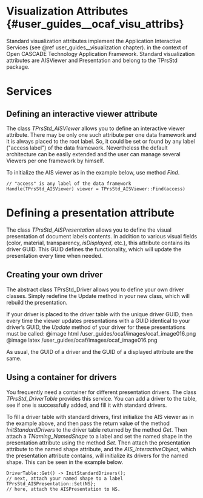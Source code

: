 Visualization Attributes {#user_guides__ocaf_visu_attribs}
========================

Standard visualization attributes implement the Application Interactive Services (see @ref user_guides__visualization
 chapter). in the context of Open CASCADE Technology Application Framework. Standard visualization attributes are
 AISViewer and Presentation and belong to the TPrsStd package. 

# Services

## Defining an interactive viewer attribute

The class *TPrsStd_AISViewer* allows you to define an interactive viewer attribute. There may be only one such attribute 
per one data framework and it is always placed to the root label. So, it could be set or found by any label
 ("access label") of the data framework. Nevertheless the default architecture can be easily extended and the user can
 manage several Viewers per one framework by himself. 

To initialize the AIS viewer as in the example below, use method *Find*. 

~~~~~~~~~~~~~~~~~~~~~~~~~~~~~~~~~~~~~~~~~{.cpp}
// "access" is any label of the data framework 
Handle(TPrsStd_AISViewer) viewer = TPrsStd_AISViewer::Find(access) 
~~~~~~~~~~~~~~~~~~~~~~~~~~~~~~~~~~~~~~~~~

# Defining a presentation attribute

The class *TPrsStd_AISPresentation* allows you to define the visual presentation of document labels contents. 
In addition to various visual fields (color, material, transparency, *isDisplayed*, etc.), this attribute contains its
 driver GUID. This GUID defines the functionality, which will update the presentation every time when needed. 

## Creating your own driver

The abstract class TPrsStd_Driver allows you to define your own driver classes. Simply redefine the Update method in
 your new class, which will rebuild the presentation. 

If your driver is placed to the driver table with the unique driver GUID, then every time the viewer updates 
presentations with a GUID identical to your driver’s GUID, the *Update* method of your driver for these presentations 
must be called: 
@image html /user_guides/ocaf/images/ocaf_image016.png
@image latex /user_guides/ocaf/images/ocaf_image016.png

As usual, the GUID of a driver and the GUID of a displayed attribute are the same. 

## Using a container for drivers

You frequently need a container for different presentation drivers. The class *TPrsStd_DriverTable* provides this 
service. You can add a driver to the table, see if one is successfully added, and fill it with standard drivers. 

To fill a driver table with standard drivers, first initialize the AIS viewer as in the example above, and then pass the
 return value of the method *InitStandardDrivers* to the driver table returned by the method *Get*. Then attach a
 *TNaming_NamedShape* to a label and set the named shape in the presentation attribute using the method *Set*. Then 
attach the presentation attribute to the named shape attribute, and the *AIS_InteractiveObject*, which the presentation
 attribute contains, will initialize its drivers for the named shape. This can be seen in the example below. 

~~~~~~~~~~~~~~~~~~~~~~~~~~~~~~~~~~~~~~~~~{.cpp}
DriverTable::Get() -> InitStandardDrivers(); 
// next, attach your named shape to a label 
TPrsStd_AISPresentation::Set(NS}; 
// here, attach the AISPresentation to NS. 
~~~~~~~~~~~~~~~~~~~~~~~~~~~~~~~~~~~~~~~~~
